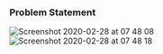 ### Problem Statement

![Screenshot 2020-02-28 at 07 48 08](https://user-images.githubusercontent.com/26361028/75504577-d9458a80-59fe-11ea-9666-b6cb7349db97.png)
![Screenshot 2020-02-28 at 07 48 18](https://user-images.githubusercontent.com/26361028/75504589-e3678900-59fe-11ea-839a-6e9c093d3f20.png)
